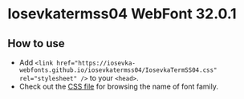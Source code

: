 # Iosevkatermss04 WebFont 32.0.1

## How to use

- Add `<link href="https://iosevka-webfonts.github.io/iosevkatermss04/IosevkaTermSS04.css" rel="stylesheet" />` to your `<head>`.
- Check out the [CSS file](./IosevkaTermSS04.css) for browsing the name of font family.
